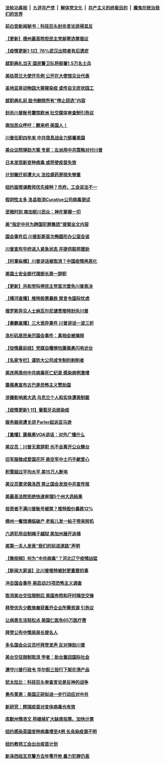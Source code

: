 

####  [法轮功真相](../../../../basic/blob/master/README.md?t=01122031) &nbsp;|&nbsp; [九评共产党](../../../../9ping.md/blob/master/README.md?t=01122031) &nbsp;|&nbsp; [解体党文化](../../../../jtdwh.md/blob/master/README.md?t=01122031)  &nbsp;|&nbsp; [共产主义的终极目的](../../../../gczydzjmd.md/blob/master/README.md?t=01122031) &nbsp;|&nbsp; [魔鬼在统治我们的世界](../../../../mgztzwmdsj.md/blob/master/README.md?t=01122031) 

#### [前白宫新闻秘书：科技巨头封杀言论适得其反](../pages/nsc412/n12683022.md?t=01122031) 

#### [【更新】德州最高院拒民主党邮寄选票倡议](../pages/nsc412/n12682075.md?t=01122031) 

#### [【疫情更新1·12】76%武汉出院者有后遗症](../pages/nsc412/n12682885.md?t=01122031) 

#### [就职典礼当天 国民警卫队将部署1.5万名士兵](../pages/nsc412/n12682831.md?t=01122031) 

#### [美驻荷兰大使开先例 公开在大使馆见台代表](../pages/nsc412/n12682599.md?t=01122031) 

#### [圣地亚哥动物园大猩猩染疫 或传自无症状园工](../pages/nsc412/n12682736.md?t=01122031) 

#### [就职典礼前 脸书删除所有“停止窃选”内容](../pages/nsc412/n12682647.md?t=01122031) 

#### [封杀川普账号震惊欧洲 社交媒体审查制引热议](../pages/nsc412/n12682559.md?t=01122031) 

#### [南加民众呼吁：醒来吧 美国人！](../pages/nsc412/n12682575.md?t=01122031) 

#### [川普任职四年来 中共信息战全力部署美国](../pages/nsc412/n12682358.md?t=01122031) 

#### [美众议院弹劾方案 专家：左派用中共策略对付川普](../pages/nsc412/n12682348.md?t=01122031) 

#### [日本发现新变种病毒 或将使疫苗失效](../pages/nsc412/n12682344.md?t=01122031) 

#### [计划搬迁却遭大火  法拉盛药房损失惨重](../pages/nsc412/n12682411.md?t=01122031) 

#### [纽约面授课教师优先接种？市府、工会说法不一](../pages/nsc412/n12682408.md?t=01122031) 

#### [假阴性太多 洛县取消Curative公司病毒测试](../pages/nsc412/n12682456.md?t=01122031) 

#### [至暗时刻 南加挺川民众：神在掌握一切](../pages/nsc412/n12682437.md?t=01122031) 

#### [美“指定中共为跨国犯罪集团”提案全文内容](../pages/nsc412/n12681883.md?t=01122031) 

#### [国会事件后 川普彭斯首次椭圆形办公室会谈](../pages/nsc412/n12682234.md?t=01122031) 

#### [川普宣布华府进入紧急状态 并提供联邦援助](../pages/nsc412/n12682033.md?t=01122031) 

#### [【时事纵横】川普讲话被取消？中国疫情再恶化](../pages/nsc412/n12681941.md?t=01122031) 

#### [美国土安全部代理部长周一辞职](../pages/nsc412/n12681863.md?t=01122031) 

#### [【更新】共和党叫停民主党首次罢免川普表决](../pages/nsc412/n12679740.md?t=01122031) 

#### [【横河直播】推特股票暴跌 禁言令国际忧虑](../pages/nsc412/n12681966.md?t=01122031) 

#### [俄罗斯异见人士纳瓦尔尼谴责推特封杀川普](../pages/nsc412/n12681786.md?t=01122031) 

#### [【秦鹏直播】三大诡异事件 川普讲话一波三折](../pages/nsc412/n12681928.md?t=01122031) 

#### [洛杉矶居民亲历国会事件：真相会被揭晓](../pages/nsc412/n12679433.md?t=01122031) 

#### [【役情最前线】党媒自曝惧怕蓬佩奥闪电访台](../pages/nsc412/n12681501.md?t=01122031) 

#### [【名家专栏】谨防大公司成专制的剥削者](../pages/nsc412/n12680926.md?t=01122031) 

#### [美连两周创中共病毒死亡纪录 感染病例激增](../pages/nsc412/n12681763.md?t=01122031) 

#### [蓬佩奥宣布古巴是恐怖主义赞助国](../pages/nsc412/n12681705.md?t=01122031) 

#### [涉嫌影响美大选 乌克兰个人和实体遭美制裁](../pages/nsc412/n12681664.md?t=01122031) 

#### [【疫情更新1·11】葡萄牙总统染疫](../pages/nsc412/n12680567.md?t=01122031) 

#### [服务器突遭关闭 Parler起诉亚马逊](../pages/nsc412/n12681566.md?t=01122031) 

#### [【重播】蓬佩奥VOA讲话：对外广播什么](../pages/nsc412/n12681321.md?t=01122031) 

#### [美议员：川普无意辞职 也不会离开公众舞台](../pages/nsc412/n12681537.md?t=01122031) 

#### [旧军服做成爱国花环 美空军中士巧手献爱心](../pages/nsc412/n12680879.md?t=01122031) 

#### [积雪超过平均水平 美15万人断电](../pages/nsc412/n12681378.md?t=01122031) 

#### [美议员要求佩洛西 禁止国会发放中共宣传报](../pages/nsc412/n12681314.md?t=01122031) 

#### [美最高法院拒绝快速审理5个州大选结果](../pages/nsc412/n12681363.md?t=01122031) 

#### [投资者不满川普账号被禁？推特股价暴跌12%](../pages/nsc412/n12681134.md?t=01122031) 

#### [佛州一餐馆濒临破产 老板儿发一帖子带来转机](../pages/nsc412/n12680572.md?t=01122031) 

#### [六逃犯用自制绳子越狱 美加州展开追捕](../pages/nsc412/n12681213.md?t=01122031) 

#### [美第一夫人发表“我们的前进道路”声明](../pages/nsc412/n12681301.md?t=01122031) 

#### [【微视频】何为“中共病毒”？河北辽宁疫情凶猛](../pages/nsc412/n12681005.md?t=01122031) 

#### [【新闻大家谈】比川普推特被封更重要的事](../pages/nsc412/n12681139.md?t=01122031) 

#### [冲击国会事件 美启动25项恐怖主义调查](../pages/nsc412/n12681217.md?t=01122031) 

#### [取消美台交往限制后 美国务院和环时隔空交锋](../pages/nsc412/n12681218.md?t=01122031) 

#### [拜登优先少数族裔获重开企业所需资源 引热议](../pages/nsc412/n12681013.md?t=01122031) 

#### [让病患生活轻松点 美国仁医免65万医疗费](../pages/nsc412/n12679880.md?t=01122031) 

#### [拜登公布中情局局长提名人](../pages/nsc412/n12681095.md?t=01122031) 

#### [多名国会众议员吁拜登发声 反对弹劾川普](../pages/nsc412/n12680708.md?t=01122031) 

#### [美台交往限制取消 学者：助台重回国际社会](../pages/nsc412/n12680554.md?t=01122031) 

#### [遵守川普行政令 华尔街三投行下架在港产品](../pages/nsc412/n12680498.md?t=01122031) 

#### [犹太拉比：科技巨头审查言论是反神的战争](../pages/nsc412/n12680516.md?t=01122031) 

#### [奥布莱恩：美国正研拟进一步行动应对中共](../pages/nsc412/n12680297.md?t=01122031) 

#### [新研究：辉瑞疫苗对变体病毒也有效](../pages/nsc412/n12679995.md?t=01122031) 

#### [库默州情咨文 将继续扩大缺席投票、加快计票](../pages/nsc412/n12679963.md?t=01122031) 

#### [纽约感染英国变种病毒增至4例 长岛染疫源不明](../pages/nsc412/n12680016.md?t=01122031) 

#### [纽约教师工会出台疫苗计划](../pages/nsc412/n12680001.md?t=01122031) 

#### [新泽西纽瓦克警方去年零开枪  暴力犯罪仍高](../pages/nsc412/n12679958.md?t=01122031) 

